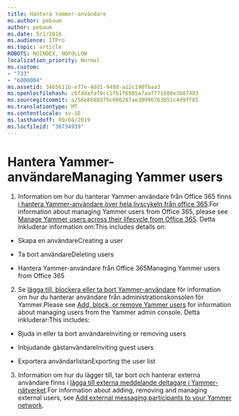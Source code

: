 ```yaml
---
title: Hantera Yammer-användare
ms.author: pebaum
author: pebaum
ms.date: 5/1/2018
ms.audience: ITPro
ms.topic: article
ROBOTS: NOINDEX, NOFOLLOW
localization_priority: Normal
ms.custom:
- "733"
- "6000004"
ms.assetid: 34b5611b-e77e-4dd1-9480-a12c190fbaa3
ms.openlocfilehash: c6fddafaf0cc1fb1f6985a7aaf771688e3b87483
ms.sourcegitcommit: a256e8680379c006287ae30996763051c4d9ff85
ms.translationtype: MT
ms.contentlocale: sv-SE
ms.lasthandoff: 09/04/2019
ms.locfileid: "36734939"
---
```

# <a name="managing-yammer-users"></a><span data-ttu-id="28d89-102">Hantera Yammer-användare</span><span class="sxs-lookup"><span data-stu-id="28d89-102">Managing Yammer users</span></span>

1. <span data-ttu-id="28d89-103">Information om hur du hanterar Yammer-användare från Office 365 finns [i hantera Yammer-användare över hela livscykeln från office 365](https://docs.microsoft.com/yammer/manage-yammer-users/manage-users-across-their-lifecycle).</span><span class="sxs-lookup"><span data-stu-id="28d89-103">For information about managing Yammer users from Office 365, please see [Manage Yammer users across their lifecycle from Office 365](https://docs.microsoft.com/yammer/manage-yammer-users/manage-users-across-their-lifecycle).</span></span> <span data-ttu-id="28d89-104">Detta inkluderar information om:</span><span class="sxs-lookup"><span data-stu-id="28d89-104">This includes details on:</span></span>

  - <span data-ttu-id="28d89-105">Skapa en användare</span><span class="sxs-lookup"><span data-stu-id="28d89-105">Creating a user</span></span>

  - <span data-ttu-id="28d89-106">Ta bort användare</span><span class="sxs-lookup"><span data-stu-id="28d89-106">Deleting users</span></span>

  - <span data-ttu-id="28d89-107">Hantera Yammer-användare från Office 365</span><span class="sxs-lookup"><span data-stu-id="28d89-107">Managing Yammer users from Office 365</span></span>

2. <span data-ttu-id="28d89-108">Se [lägga till, blockera eller ta bort Yammer-användare](http://alchemyportal.azurewebsites.net/Rule/ManageYammer%20users%20across%20their%20lifecycle%20from%20Office%20365) för information om hur du hanterar användare från administrationskonsolen för Yammer.</span><span class="sxs-lookup"><span data-stu-id="28d89-108">Please see [Add, block, or remove Yammer users](http://alchemyportal.azurewebsites.net/Rule/ManageYammer%20users%20across%20their%20lifecycle%20from%20Office%20365) for information about managing users from the Yammer admin console.</span></span> <span data-ttu-id="28d89-109">Detta inkluderar:</span><span class="sxs-lookup"><span data-stu-id="28d89-109">This includes:</span></span>

  - <span data-ttu-id="28d89-110">Bjuda in eller ta bort användare</span><span class="sxs-lookup"><span data-stu-id="28d89-110">Inviting or removing users</span></span>

  - <span data-ttu-id="28d89-111">Inbjudande gästanvändare</span><span class="sxs-lookup"><span data-stu-id="28d89-111">Inviting guest users</span></span>

  - <span data-ttu-id="28d89-112">Exportera användarlistan</span><span class="sxs-lookup"><span data-stu-id="28d89-112">Exporting the user list</span></span>

3. <span data-ttu-id="28d89-113">Information om hur du lägger till, tar bort och hanterar externa användare finns i [lägga till externa meddelande deltagare i Yammer-nätverket](https://docs.microsoft.com/yammer/work-with-external-users/add-external-participants).</span><span class="sxs-lookup"><span data-stu-id="28d89-113">For information about adding, removing and managing external users, see [Add external messaging participants to your Yammer network](https://docs.microsoft.com/yammer/work-with-external-users/add-external-participants).</span></span>
